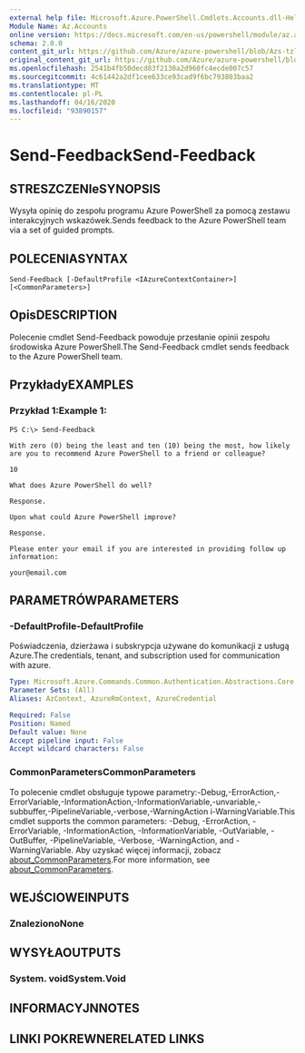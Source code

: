 ```yaml
---
external help file: Microsoft.Azure.PowerShell.Cmdlets.Accounts.dll-Help.xml
Module Name: Az.Accounts
online version: https://docs.microsoft.com/en-us/powershell/module/az.accounts/send-feedback
schema: 2.0.0
content_git_url: https://github.com/Azure/azure-powershell/blob/Azs-tzl/src/Accounts/Accounts/help/Send-Feedback.md
original_content_git_url: https://github.com/Azure/azure-powershell/blob/Azs-tzl/src/Accounts/Accounts/help/Send-Feedback.md
ms.openlocfilehash: 2541b4fb50decd83f2130a2d960fc4ecde007c57
ms.sourcegitcommit: 4c61442a2df1cee633ce93cad9f6bc793803baa2
ms.translationtype: MT
ms.contentlocale: pl-PL
ms.lasthandoff: 04/16/2020
ms.locfileid: "93890157"
---
```

# <span data-ttu-id="6e31c-101">Send-Feedback</span><span class="sxs-lookup"><span data-stu-id="6e31c-101">Send-Feedback</span></span>

## <span data-ttu-id="6e31c-102">STRESZCZENIe</span><span class="sxs-lookup"><span data-stu-id="6e31c-102">SYNOPSIS</span></span>
<span data-ttu-id="6e31c-103">Wysyła opinię do zespołu programu Azure PowerShell za pomocą zestawu interakcyjnych wskazówek.</span><span class="sxs-lookup"><span data-stu-id="6e31c-103">Sends feedback to the Azure PowerShell team via a set of guided prompts.</span></span>

## <span data-ttu-id="6e31c-104">POLECENIA</span><span class="sxs-lookup"><span data-stu-id="6e31c-104">SYNTAX</span></span>

```
Send-Feedback [-DefaultProfile <IAzureContextContainer>] [<CommonParameters>]
```

## <span data-ttu-id="6e31c-105">Opis</span><span class="sxs-lookup"><span data-stu-id="6e31c-105">DESCRIPTION</span></span>
<span data-ttu-id="6e31c-106">Polecenie cmdlet Send-Feedback powoduje przesłanie opinii zespołu środowiska Azure PowerShell.</span><span class="sxs-lookup"><span data-stu-id="6e31c-106">The Send-Feedback cmdlet sends feedback to the Azure PowerShell team.</span></span>

## <span data-ttu-id="6e31c-107">Przykłady</span><span class="sxs-lookup"><span data-stu-id="6e31c-107">EXAMPLES</span></span>

### <span data-ttu-id="6e31c-108">Przykład 1:</span><span class="sxs-lookup"><span data-stu-id="6e31c-108">Example 1:</span></span>
```
PS C:\> Send-Feedback

With zero (0) being the least and ten (10) being the most, how likely are you to recommend Azure PowerShell to a friend or colleague?

10

What does Azure PowerShell do well?

Response.

Upon what could Azure PowerShell improve?

Response.

Please enter your email if you are interested in providing follow up information:

your@email.com
```

## <span data-ttu-id="6e31c-109">PARAMETRÓW</span><span class="sxs-lookup"><span data-stu-id="6e31c-109">PARAMETERS</span></span>

### <span data-ttu-id="6e31c-110">-DefaultProfile</span><span class="sxs-lookup"><span data-stu-id="6e31c-110">-DefaultProfile</span></span>
<span data-ttu-id="6e31c-111">Poświadczenia, dzierżawa i subskrypcja używane do komunikacji z usługą Azure.</span><span class="sxs-lookup"><span data-stu-id="6e31c-111">The credentials, tenant, and subscription used for communication with azure.</span></span>

```yaml
Type: Microsoft.Azure.Commands.Common.Authentication.Abstractions.Core.IAzureContextContainer
Parameter Sets: (All)
Aliases: AzContext, AzureRmContext, AzureCredential

Required: False
Position: Named
Default value: None
Accept pipeline input: False
Accept wildcard characters: False
```

### <span data-ttu-id="6e31c-112">CommonParameters</span><span class="sxs-lookup"><span data-stu-id="6e31c-112">CommonParameters</span></span>
<span data-ttu-id="6e31c-113">To polecenie cmdlet obsługuje typowe parametry:-Debug,-ErrorAction,-ErrorVariable,-InformationAction,-InformationVariable,-unvariable,-subbuffer,-PipelineVariable,-verbose,-WarningAction i-WarningVariable.</span><span class="sxs-lookup"><span data-stu-id="6e31c-113">This cmdlet supports the common parameters: -Debug, -ErrorAction, -ErrorVariable, -InformationAction, -InformationVariable, -OutVariable, -OutBuffer, -PipelineVariable, -Verbose, -WarningAction, and -WarningVariable.</span></span> <span data-ttu-id="6e31c-114">Aby uzyskać więcej informacji, zobacz [about_CommonParameters](http://go.microsoft.com/fwlink/?LinkID=113216).</span><span class="sxs-lookup"><span data-stu-id="6e31c-114">For more information, see [about_CommonParameters](http://go.microsoft.com/fwlink/?LinkID=113216).</span></span>

## <span data-ttu-id="6e31c-115">WEJŚCIOWE</span><span class="sxs-lookup"><span data-stu-id="6e31c-115">INPUTS</span></span>

### <span data-ttu-id="6e31c-116">Znaleziono</span><span class="sxs-lookup"><span data-stu-id="6e31c-116">None</span></span>

## <span data-ttu-id="6e31c-117">WYSYŁA</span><span class="sxs-lookup"><span data-stu-id="6e31c-117">OUTPUTS</span></span>

### <span data-ttu-id="6e31c-118">System. void</span><span class="sxs-lookup"><span data-stu-id="6e31c-118">System.Void</span></span>

## <span data-ttu-id="6e31c-119">INFORMACYJN</span><span class="sxs-lookup"><span data-stu-id="6e31c-119">NOTES</span></span>

## <span data-ttu-id="6e31c-120">LINKI POKREWNE</span><span class="sxs-lookup"><span data-stu-id="6e31c-120">RELATED LINKS</span></span>
